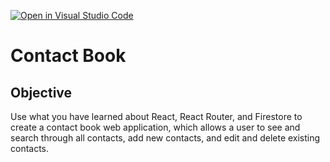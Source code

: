 [![Open in Visual Studio Code](https://classroom.github.com/assets/open-in-vscode-c66648af7eb3fe8bc4f294546bfd86ef473780cde1dea487d3c4ff354943c9ae.svg)](https://classroom.github.com/online_ide?assignment_repo_id=9559465&assignment_repo_type=AssignmentRepo)
# Contact Book

## Objective
Use what you have learned about React, React Router, and Firestore to create a contact book web application, which allows a user to see and search through all contacts, add new contacts, and edit and delete existing contacts.